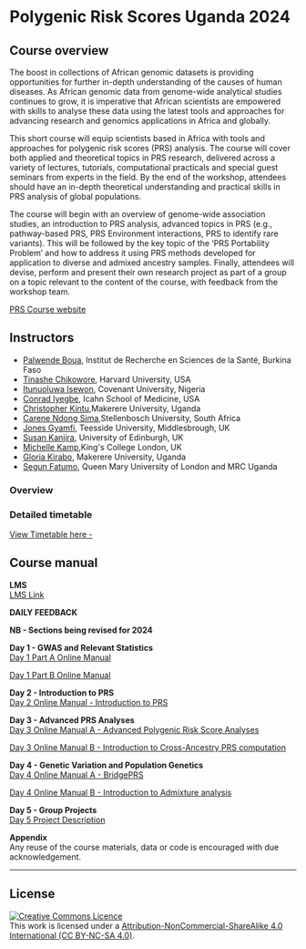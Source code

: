 # Polygenic Risk Scores Uganda 2024 

## Course overview
The boost in collections of African genomic datasets is providing opportunities for further in-depth understanding of the causes of human diseases. As African genomic data from genome-wide analytical studies continues to grow, it is imperative that African scientists are empowered with skills to analyse these data using the latest tools and approaches for advancing research and genomics applications in Africa and globally. 

This short course will equip scientists based in Africa with tools and approaches for polygenic risk scores (PRS) analysis. The course will cover both applied and theoretical topics in PRS research, delivered across a variety of lectures, tutorials, computational practicals and special guest seminars from experts in the field. By the end of the workshop, attendees should have an in-depth theoretical understanding and practical skills in PRS analysis of global populations. 

The course will begin with an overview of genome-wide association studies, an introduction to PRS analysis, advanced topics in PRS (e.g., pathway-based PRS, PRS Environment interactions, PRS to identify rare variants). This will be followed by the key topic of the ‘PRS Portability Problem’ and how to address it using PRS methods developed for application to diverse and admixed ancestry samples. Finally, attendees will devise, perform and present their own research project as part of a group on a topic relevant to the content of the course, with feedback from the workshop team. 


[PRS Course website](https://coursesandconferences.wellcomeconnectingscience.org/event/polygenic-risk-score-analysis-africa-20240609/)

## Instructors
- [Palwende Boua](https://crun.bf/researchers/palwende-romuald-boua/), Institut de Recherche en Sciences de la Santé, Burkina Faso
- [Tinashe Chikowore](https://connects.catalyst.harvard.edu/Profiles/display/Person/213790), Harvard University, USA
- [Itunuoluwa Isewon](https://scholar.google.com/citations?user=haW6Ux8AAAAJ&hl=en), Covenant University, Nigeria
- [Conrad Iyegbe](https://labs.icahn.mssm.edu/oreillylab/), Icahn School of Medicine, USA
- [Christopher Kintu](https://www.researchgate.net/scientific-contributions/Christopher-Kintu-2149755900),Makerere University, Uganda
- [Carene Ndong Sima](https://www.linkedin.com/in/carene-anne-alene-ndong-sima),Stellenbosch University, South Africa 
- [Jones Gyamfi](https://research.tees.ac.uk/en/persons/jones-gyamfi), Teesside University, Middlesbrough, UK
- [Susan Kanjira](https://www.linkedin.com/in/susankanjira), University of Edinburgh, UK
- [Michelle Kamp](https://www.linkedin.com/in/michelle-kamp-4594675/),King's College London, UK
- [Gloria Kirabo](https://ace.ac.ug), Makerere University, Uganda
- [Segun Fatumo](https://www.lshtm.ac.uk/aboutus/people/fatumo.segun), Queen Mary University of London and MRC Uganda



### Overview


### Detailed timetable
[View Timetable here - ](https://github.com/WCSCourses/PRS2024/blob/main/course_data/PRS2024_timetable_29-05.pdf)



## Course manual

**LMS**         
[LMS Link](https://lms.wellcomeconnectingscience.org/)

**DAILY FEEDBACK**        

**NB - Sections being revised for 2024**

**Day 1 - GWAS and Relevant Statistics**   
[Day 1 Part A Online Manual](modules/Day1a.docx.md)     

[Day 1 Part B Online Manual](modules/Day1b.docx.md)     


**Day 2 - Introduction to PRS**  
[Day 2 Online Manual - Introduction to PRS](modules/Day2.docx.md)


**Day 3 - Advanced PRS Analyses**  
[Day 3 Online Manual A - Advanced Polygenic Risk Score Analyses](modules/Day3a.docx.md)

[Day 3 Online Manual B - Introduction to Cross-Ancestry PRS computation](modules/Day3b.docx.md)


**Day 4 - Genetic Variation and Population Genetics**  
[Day 4 Online Manual A - BridgePRS](modules/Day4a.docx.md)

[Day 4 Online Manual B - Introduction to Admixture analysis](modules/Day4b.docx.md)


**Day 5 - Group Projects**  
[Day 5 Project Description](modules/Day5_Projects.md)



**Appendix**      
Any reuse of the course materials, data or code is encouraged with due acknowledgement.

******
## License
<a rel="license" href="http://creativecommons.org/licenses/by/4.0/"><img alt="Creative Commons Licence" style="border-width:0" src="https://i.creativecommons.org/l/by-nc-sa/4.0/88x31.png" /></a><br />This work is licensed under a <a rel="license" href="https://creativecommons.org/licenses/by-nc-sa/4.0/">Attribution-NonCommercial-ShareAlike 4.0 International (CC BY-NC-SA 4.0)</a>.

